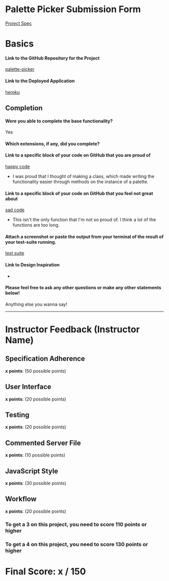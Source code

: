 # Palette Picker Submission Form

[Project Spec](http://frontend.turing.io/projects/palette-picker.html)

# Basics

#### Link to the GitHub Repository for the Project
[palette-picker](https://github.com/quinhill/palette-picker)

#### Link to the Deployed Application
[heroku](https://palette-picker-quin.herokuapp.com/)

## Completion

#### Were you able to complete the base functionality?

Yes

#### Which extensions, if any, did you complete?



#### Link to a specific block of your code on GitHub that you are proud of
[happy code](https://github.com/quinhill/palette-picker/blob/9291fbe1abffecc366befccba68976c9a93a2a8e/public/js/scripts.js#L15)

* I was proud that I thought of making a class, which made writing the functionality easier through methods on the instance of a palette.

#### Link to a specific block of your code on GitHub that you feel not great about
[sad code](https://github.com/quinhill/palette-picker/blob/9291fbe1abffecc366befccba68976c9a93a2a8e/public/js/scripts.js#L218)

* This isn't the only function that I'm not so proud of. I think a lot of the functions are too long.

#### Attach a screenshot or paste the output from your terminal of the result of your test-suite running.

[test suite](https://github.com/quinhill/palette-picker/blob/master/public/css/images/passing-tests.png)

#### Link to Design Inspiration

* 

#### Please feel free to ask any other questions or make any other statements below!

Anything else you wanna say!

-----


# Instructor Feedback (Instructor Name)

## Specification Adherence

**x points**: (50 possible points)

## User Interface

**x points**: (20 possible points)

## Testing

**x points**: (20 possible points)

## Commented Server File

**x points**: (10 possible points)

## JavaScript Style

**x points**: (30 possible points)

## Workflow

**x points**: (20 possible points)


### To get a 3 on this project, you need to score 110 points or higher
### To get a 4 on this project, you need to score 130 points or higher

# Final Score: x / 150
